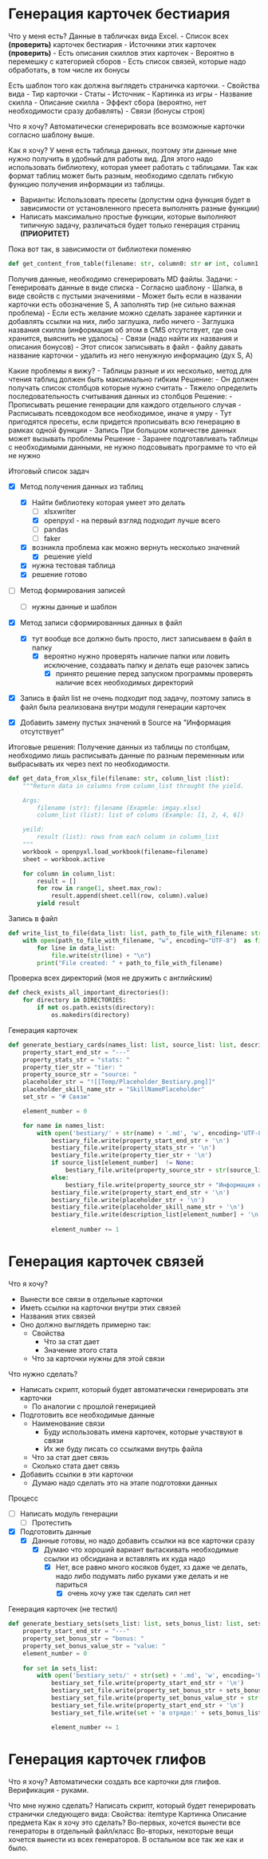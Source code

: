 
# Генерация карточек бестиария
Что у меня есть?
Данные в табличках вида Excel.
	- Список всех **(проверить)** карточек бестиария 
	- Источники этих карточек **(проверить)**
	- Есть описания скиллов этих карточек
		- Вероятно в перемешку с категорией сборов
	- Есть список связей, которые надо обработать, в том числе их бонусы

Есть шаблон того как должна выглядеть страничка карточки.
	- Свойства вида
		- Тир карточки
		- Статы
		- Источник
	- Картинка из игры
	- Название скилла
	- Описание скилла
	- Эффект сбора (вероятно, нет необходимости сразу добавлять)
	- Связи (бонусы строя)


Что я хочу?
Автоматически сгенерировать все возможные карточки согласно шаблону выше.

Как я хочу?
У меня есть таблица данных, поэтому эти данные мне нужно получить в удобный для работы вид. Для этого надо использовать библиотеку, которая умеет работать с таблицами. Так как формат таблиц может быть разным, необходимо сделать гибкую функцию получения информации из таблицы. 
- Варианты: Использовать пресеты (допустим одна функция будет в зависимости от установленного пресета выполнять разные функции)
- Написать максимально простые функции, которые выполняют типичную задачу, различаться будет только генерация страниц **(ПРИОРИТЕТ)**

Пока вот так, в зависимости от библиотеки поменяю  
```python
def get_content_from_table(filename: str, column0: str or int, column1: str or int)
```

Получив данные, необходимо сгенерировать MD файлы. Задачи:
	- Генерировать данные в виде списка
		- Согласно шаблону
			- Шапка, в виде свойств с пустыми значениями
				- Может быть если в названии карточки есть обозначение S, A заполнять тир (не сильно важная проблема)
			- Если есть желание можно сделать заранее картинки и добавлять ссылки на них, либо заглушка, либо ничего
			- Заглушка названия скилла (информация об этом в CMS отсутствует, где она хранится, выяснить не удалось)
			- Связи (надо найти их названия и описания бонусов)
	- Этот список записывать в файл
		- файлу давать название карточки 
		- удалить из него ненужную информацию (дух S, A)


Какие проблемы я вижу?
	- Таблицы разные и их несколько, метод для чтения таблиц должен быть максимально гибким
		 Решение:
		- Он должен получать список столбцов которые нужно считать
	- Тяжело определить последовательность считывания данных из столбцов
		Решение:
		- Прописывать решение генерации для каждого отдельного случая
		- Расписывать псевдокодом все необходимое, иначе я умру
		- Тут пригодятся пресеты, если придется прописывать всю генерацию в рамках одной функции
	- Запись
		При большом количестве данных может вызывать проблемы
			Решение
				- Заранее подготавливать таблицы с необходимыми данными, не нужно подсовывать программе то что ей не нужно


Итоговый список задач
- [x] Метод получения данных из таблиц
	- [x] Найти библиотеку которая умеет это делать
		- [ ] xlsxwriter
		- [x] openpyxl - на первый взгляд подходит лучше всего
		- [ ] pandas
		- [ ] faker
	- [x] возникла проблема как можно вернуть несколько значений
		- [x] решение yield
	- [x] нужна тестовая таблица 
	- [x] решение готово
		
- [ ] Метод формирования записей
	- [ ] нужны данные и шаблон
- [x] Метод записи сформированных данных в файл
	- [x] тут вообще все должно быть просто, лист записываем в файл в папку
		- [x] вероятно нужно проверять наличие папки или ловить исключение, создавать папку и делать еще разочек запись
			- [x] принято решение перед запуском программы проверять наличие всех необходимых директорий
- [x] Запись в файл list не очень подходит под задачу, поэтому запись в файл была реализована внутри модуля генерации карточек
- [x] Добавить замену пустых значений в Source на "Информация отсутствует"



Итоговые решения:
Получение данных из таблицы по столбцам, необходимо лишь расписывать данные по разным переменным или выбрасывать их через next по необходимости. 

```python
def get_data_from_xlsx_file(filename: str, column_list :list):
    """Return data in columns from column_list throught the yield.

    Args:
        filename (str): filename (Exapmle: imgay.xlsx)
        column_list (list): list of colums (Example: [1, 2, 4, 6])

    yeild: 
        result (list): rows from each column in column_list
    """
    workbook = openpyxl.load_workbook(filename=filename)
    sheet = workbook.active

    for column in column_list:
        result = []
        for row in range(1, sheet.max_row):
            result.append(sheet.cell(row, column).value)
        yield result
```

Запись в файл
```python
def write_list_to_file(data_list: list, path_to_file_with_filename: str):
    with open(path_to_file_with_filename, "w", encoding="UTF-8")  as file:
        for line in data_list:
            file.write(str(line) + "\n")
        print("File created: " + path_to_file_with_filename)
```

Проверка всех директорий (моя не дружить с английским)
```python
def check_exists_all_important_directories():
    for directory in DIRECTORIES:
        if not os.path.exists(directory):
            os.makedirs(directory)
```

Генерация карточек
```python
def generate_bestiary_cards(names_list: list, source_list: list, description_list: list):
    property_start_end_str = "---"
    property_stats_str = "stats: "
    property_tier_str = "tier: "
    property_source_str = "source: "
    placeholder_str = "![[Temp/Placeholder_Bestiary.png]]"
    placeholder_skill_name_str = "SkillNamePlaceholder"
    set_str = "# Связи"

    element_number = 0

    for name in names_list:
        with open('bestiary/' + str(name) + '.md', 'w', encoding='UTF-8') as bestiary_file:
            bestiary_file.write(property_start_end_str + '\n')
            bestiary_file.write(property_stats_str + '\n')
            bestiary_file.write(property_tier_str + '\n')
            if source_list[element_number]  != None:
                bestiary_file.write(property_source_str + str(source_list[element_number]) + '\n')
            else: 
                bestiary_file.write(property_source_str + "Информация отсутствует" + '\n')
            bestiary_file.write(property_start_end_str + '\n')
            bestiary_file.write(placeholder_str + '\n')
            bestiary_file.write(placeholder_skill_name_str + '\n')
            bestiary_file.write(description_list[element_number] + '\n')
            
            element_number += 1
```

# Генерация карточек связей

Что я хочу?
- Вынести все связи в отдельные карточки
- Иметь ссылки на карточки внутри этих связей
- Названия этих связей
- Оно должно выглядеть примерно так:
	- Свойства
		- Что за стат дает
		- Значение этого стата
	- Что за карточки нужны для этой связи

Что нужно сделать?
- Написать скрипт, который будет автоматически генерировать эти карточки
	- По аналогии с прошлой генерицией
- Подготовить все необходимые данные
	- Наименование связи
		- Буду использовать имена карточек, которые участвуют в связи
		- Их же буду писать со ссылками внутрь файла
	- Что за стат дает связь
	- Сколько стата дает связь
- Добавить ссылки в эти карточки
	- Думаю надо сделать это на этапе подготовки данных

Процесс
- [ ] Написать модуль генерации
	- [ ] Протестить
- [x] Подготовить данные
	- [x] Данные готовы, но надо добавить ссылки на все карточки сразу
		- [x] Думаю что хороший вариант вытаскивать необходимые ссылки из обсидиана и вставлять их куда надо
			- [x] Нет, все равно много косяков будет, хз даже че делать, надо либо подумать либо руками уже делать и не париться
				- [x] очень хочу уже так сделать сил нет

Генерация карточек (не тестил)
```python
def generate_bestiary_sets(sets_list: list, sets_bonus_list: list, sets_bonus_value_list: list):
    property_start_end_str = "---"
    property_set_bonus_str = "bonus: "
    property_set_bonus_value_str = "value: "
    element_number = 0
    
    for set in sets_list:
        with open('bestiary_sets/' + str(set) + '.md', 'w', encoding='UTF-8') as bestiary_set_file:
            bestiary_set_file.write(property_start_end_str + '\n')
            bestiary_set_file.write(property_set_bonus_str + sets_bonus_list[element_number] + '\n')
            bestiary_set_file.write(property_set_bonus_value_str + str(sets_bonus_value_list[element_number]) + '\n')
            bestiary_set_file.write(property_start_end_str + '\n')
            bestiary_set_file.write(set + 'в отряде:' + sets_bonus_list[element_number] + '+' + str(sets_bonus_value_list[element_number]) + '\n')

            element_number += 1
```

# Генерация карточек глифов

Что я хочу?
Автоматически создать все карточки для глифов. Верификация - руками.

Что мне нужно сделать?
Написать скрипт, который будет генерировать странички следующего вида:
	Свойства:
		itemtype
	Картинка
	Описание предмета
Как я хочу это сделать?
Во-первых, хочется вынести все генераторы в отдельный файл/класс
Во-вторых, некоторые вещи хочется вынести из всех генераторов. 
В остальном все так же как и было.
